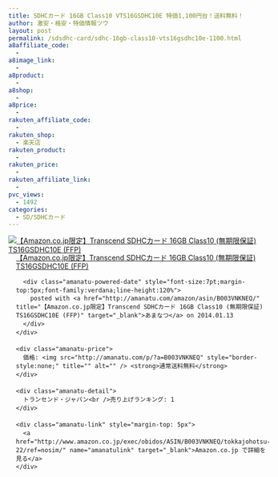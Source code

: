 ```yaml
---
title: SDHCカード 16GB Class10 VTS16GSDHC10E 特価1,100円台！送料無料！
author: 激安・格安・特価情報ツウ
layout: post
permalink: /sdsdhc-card/sdhc-16gb-class10-vts16gsdhc10e-1100.html
a8affiliate_code:
  - 
a8image_link:
  - 
a8product:
  - 
a8shop:
  - 
a8price:
  - 
rakuten_affiliate_code:
  - 
rakuten_shop:
  - 楽天店
rakuten_product:
  - 
rakuten_price:
  - 
rakuten_affiliate_link:
  - 
pvc_views:
  - 1492
categories:
  - SD/SDHCカード
---
```

<div class="amanatu-box" style="margin-bottom:0px;">
  <div class="amanatu-image" style="float:left;">
    <a href="http://www.amazon.co.jp/exec/obidos/ASIN/B003VNKNEQ/tokkajohotsu-22/ref=nosim/" name="amanatulink" target="_blank"><img src="http://i2.wp.com/ecx.images-amazon.com/images/I/41dHQ3k%2BnZL._SL160_.jpg?w=546" alt="【Amazon.co.jp限定】Transcend SDHCカード 16GB Class10 (無期限保証) TS16GSDHC10E (FFP)" style="border: none;" data-recalc-dims="1" /></a>
  </div>
  
  <div class="amanatu-info" style="float:left;margin-left:15px;line-height:120%">
    <div class="amanatu-name" style="margin-bottom:10px;line-height:120%">
      <a href="http://www.amazon.co.jp/exec/obidos/ASIN/B003VNKNEQ/tokkajohotsu-22/ref=nosim/" name="amanatulink" target="_blank">【Amazon.co.jp限定】Transcend SDHCカード 16GB Class10 (無期限保証) TS16GSDHC10E (FFP)</a> 
      
      <div class="amanatu-powered-date" style="font-size:7pt;margin-top:5px;font-family:verdana;line-height:120%">
        posted with <a href="http://amanatu.com/amazon/asin/B003VNKNEQ/" title="【Amazon.co.jp限定】Transcend SDHCカード 16GB Class10 (無期限保証) TS16GSDHC10E (FFP)" target="_blank">あまなつ</a> on 2014.01.13
      </div>
    </div>
    
    <div class="amanatu-price">
      価格: <img src="http://amanatu.com/p/?a=B003VNKNEQ" style="border-style:none;" title="" alt="" /> <strong>通常送料無料</strong>
    </div>
    
    <div class="amanatu-detail">
      トランセンド・ジャパン<br />売り上げランキング: 1
    </div>
    
    <div class="amanatu-link" style="margin-top: 5px">
      <a href="http://www.amazon.co.jp/exec/obidos/ASIN/B003VNKNEQ/tokkajohotsu-22/ref=nosim/" name="amanatulink" target="_blank">Amazon.co.jp で詳細を見る</a>
    </div>
  </div>
  
  <div class="amanatu-footer" style="clear: left">
  </div>
</div>
